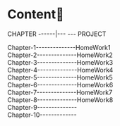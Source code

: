 Content🤭
=====
CHAPTER ------|--- --- PROJECT  

Chapter-1--------------HomeWork1  
Chapter-2--------------HomeWork2  
Chapter-3--------------HomeWork3  
Chapter-4--------------HomeWork4  
Chapter-5--------------HomeWork5  
Chapter-6--------------HomeWork6  
Chapter-7--------------HomeWork7  
Chapter-8--------------HomeWork8  
Chapter-9--------------  
Chapter-10-------------  
